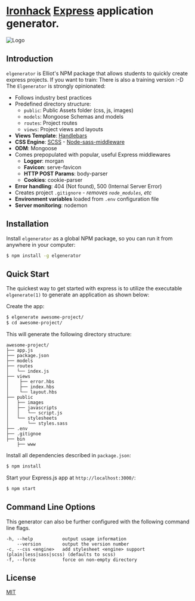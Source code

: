 
# [Ironhack](https://www.ironhack.com) [Express](https://www.npmjs.com/package/express) application generator.

![Logo](https://user-images.githubusercontent.com/23629340/36973210-4e366760-2072-11e8-90c2-54128b787a16.png)

## Introduction

`elgenerator` is Elliot's NPM package that allows students to quickly create express projects. If you want to train: There is also a training version :-D The `Elgenerator` is strongly opinionated:

- Follows industry best practices
- Predefined directory structure:
    - `public`: Public Assets folder (css, js, images)
    - `models`: Mongoose Schemas and models
    - `routes`: Project routes
    - `views`: Project views and layouts
- **Views Template**: [Handlebars](http://handlebarsjs.com/)
- **CSS Engine**: [SCSS](http://sass-lang.com/) - [Node-sass-middleware]()
- **ODM**: Mongoose
- Comes prepopulated with popular, useful Express middlewares
  - **Logger**: morgan
  - **Favicon**: serve-favicon
  - **HTTP POST Params**: body-parser
  - **Cookies**: cookie-parser
- **Error handling**: 404 (Not found), 500 (Internal Server Error)
- Creates project `.gitignore` - *removes `node_modules`, etc*
- **Environment variables** loaded from `.env` configuration file
- **Server monitoring**: nodemon

## Installation

Install `elgenerator` as a global NPM package, so you can run it from anywhere in your computer:

```sh
$ npm install -g elgenerator
```

## Quick Start

The quickest way to get started with express is to utilize the executable `elgenerate(1)` to generate an application as shown below:

Create the app:

```bash
$ elgenerate awesome-project/
$ cd awesome-project/
```

This will generate the following directory structure:

```
awesome-project/
├── app.js
├── package.json
├── models
├── routes
│   └── index.js
├── views
│    ├── error.hbs
│    ├── index.hbs
│    └── layout.hbs
├── public
│   ├── images
│   ├── javascripts
│   │   └── script.js
│   └── stylesheets
│       └── styles.sass
├── .env
├── .gitignoe
├── bin
    ├── www
```

Install all dependencies described in `package.json`:

```bash
$ npm install
```

Start your Express.js app at `http://localhost:3000/`:

```bash
$ npm start
```

## Command Line Options

This generator can also be further configured with the following command line flags.

    -h, --help           output usage information
        --version        output the version number
    -c, --css <engine>   add stylesheet <engine> support (plain|less|sass|scss) (defaults to scss)
    -f, --force          force on non-empty directory

## License

[MIT](LICENSE)
